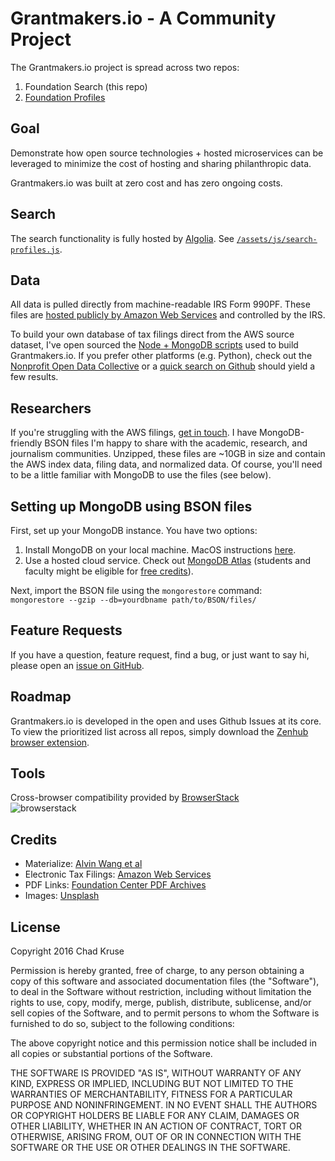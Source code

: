 # Grantmakers.io - A Community Project

The Grantmakers.io project is spread across two repos:  
1. Foundation Search (this repo)
1. [Foundation Profiles](https://github.com/grantmakers/profiles)

## Goal  
Demonstrate how open source technologies + hosted microservices can be leveraged to minimize the cost of hosting and sharing philanthropic data.

Grantmakers.io was built at zero cost and has zero ongoing costs.  

## Search  
The search functionality is fully hosted by [Algolia](https://www.algolia.com/). See [`/assets/js/search-profiles.js`](https://github.com/grantmakers/grantmakers.github.io/blob/master/assets/js/search-profiles.js).

## Data  
All data is pulled directly from machine-readable IRS Form 990PF. These files are [hosted publicly by Amazon Web Services](https://registry.opendata.aws/irs990/) and controlled by the IRS.

To build your own database of tax filings direct from the AWS source dataset, I've open sourced the [Node + MongoDB scripts](https://github.com/smartergiving/irs-990-fetch) used to build Grantmakers.io. If you prefer other platforms (e.g. Python), check out the [Nonprofit Open Data Collective](https://github.com/Nonprofit-Open-Data-Collective/irs-990-efiler-database) or a [quick search on Github](https://github.com/search?q=irs990&type=Repositories) should yield a few results.

## Researchers

If you're struggling with the AWS filings, [get in touch](mailto:opensource@grantmakers.io). I have MongoDB-friendly BSON files I'm happy to share with the academic, research, and journalism communities. Unzipped, these files are ~10GB in size and contain the AWS index data, filing data, and normalized data. Of course, you'll need to be a little familiar with MongoDB to use the files (see below).

## Setting up MongoDB using BSON files
First, set up your MongoDB instance. You have two options:
1. Install MongoDB on your local machine. MacOS instructions [here](https://docs.mongodb.com/manual/tutorial/install-mongodb-on-os-x/).
2. Use a hosted cloud service. Check out [MongoDB Atlas](https://www.mongodb.com/cloud/atlas) (students and faculty might be eligible for [free credits](https://www.mongodb.com/students)).

Next, import the BSON file using the `mongorestore` command:  
`mongorestore --gzip --db=yourdbname path/to/BSON/files/`


## Feature Requests
If you have a question, feature request, find a bug, or just want to say hi, please open an [issue on GitHub](https://github.com/grantmakers/grantmakers.github.io/issues).

## Roadmap  
Grantmakers.io is developed in the open and uses Github Issues at its core. To view the prioritized list across all repos, simply download the [Zenhub browser extension](https://www.zenhub.com/extension).

## Tools  
Cross-browser compatibility provided by [BrowserStack](https://browserstack.com)  
![browserstack](https://assets-github.s3.amazonaws.com/repo/progcode/img/browserstack-logo-footer.png)

## Credits
- Materialize: [Alvin Wang et al](http://materializecss.com/)
- Electronic Tax Filings: [Amazon Web Services](https://aws.amazon.com/public-datasets/irs-990/)
- PDF Links: [Foundation Center PDF Archives](http://990finder.foundationcenter.org/)
- Images: [Unsplash](https://unsplash.com/)

## License
Copyright 2016 Chad Kruse

Permission is hereby granted, free of charge, to any person obtaining a copy of this software and associated documentation files (the "Software"), to deal in the Software without restriction, including without limitation the rights to use, copy, modify, merge, publish, distribute, sublicense, and/or sell copies of the Software, and to permit persons to whom the Software is furnished to do so, subject to the following conditions:

The above copyright notice and this permission notice shall be included in all copies or substantial portions of the Software.

THE SOFTWARE IS PROVIDED "AS IS", WITHOUT WARRANTY OF ANY KIND, EXPRESS OR IMPLIED, INCLUDING BUT NOT LIMITED TO THE WARRANTIES OF MERCHANTABILITY, FITNESS FOR A PARTICULAR PURPOSE AND NONINFRINGEMENT. IN NO EVENT SHALL THE AUTHORS OR COPYRIGHT HOLDERS BE LIABLE FOR ANY CLAIM, DAMAGES OR OTHER LIABILITY, WHETHER IN AN ACTION OF CONTRACT, TORT OR OTHERWISE, ARISING FROM, OUT OF OR IN CONNECTION WITH THE SOFTWARE OR THE USE OR OTHER DEALINGS IN THE SOFTWARE.
